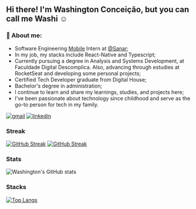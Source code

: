 ## Hi there! I'm Washington Conceição, but you can call me Washi ☺️
### 🚀 About me:
- Software Engineering [Mobile](https://play.google.com/store/apps/details?id=br.com.sanarflix&hl=pt_BR&gl=US&pli=1) Intern at [@Sanar](https://sanarflix.com.br/home/);
- In my job, my stacks include React-Native and Typescript;
- Currently pursuing a degree in Analysis and Systems Development, at Faculdade Digital Descomplica. Also, advancing through estudies at RocketSeat and developing some personal projects;
- Certified Tech Developer graduate from Digital House;
- Bachelor's degree in administration;
- I continue to learn and share my learnings, studies, and projects here;
- I've been passionate about technology since childhood and serve as the go-to person for tech in my family.



[![gmail](https://img.shields.io/badge/Gmail-D14836?style=for-the-badge&logo=gmail&logoColor=white)](mailto:washingtonldamacenac@gmail.com?Subject=Ol%E1%20Washington%2C%20vi%20seu%20perfil%20no%20github)
[![linkedin](https://img.shields.io/badge/LinkedIn-0077B5?style=for-the-badge&logo=linkedin&logoColor=white)](https://www.linkedin.com/in/washingtonldamacenac/)

### Streak
[![GitHub Streak](https://github-readme-streak-stats.herokuapp.com?user=1pretom&theme=onedark&hide_border=true&border_radius=5&locale=pt_BR&short_numbers=true&date_format=j%2Fn%5B%2FY%5D&hide_total_contributions=true)](https://git.io/streak-stats)
[![GitHub Streak](https://github-readme-streak-stats.herokuapp.com?user=1pretom&theme=onedark&hide_border=true&border_radius=5&locale=pt_BR&short_numbers=true&date_format=j%2Fn%5B%2FY%5D&type=png&hide_total_contributions=true)](https://git.io/streak-stats)


### Stats
![Washington's GitHub stats](https://github-readme-stats.vercel.app/api?username=1pretom&show_icons=true&theme=synthwave)

### Stacks

[![Top Langs](https://github-readme-stats.vercel.app/api/top-langs/?username=1pretom)](https://github.com/anuraghazra/github-readme-stats&theme=tokyonight)
